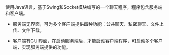 使用Java语言，基于Swing和Socket模块编写的一个聊天程序，程序包含服务端和客户端。

- 服务端无界面，可为多个客户端提供四种功能：公共聊天、私密聊天、文件上传、文件下载。

- 客户端有GUI界面，在启动服务端后，才能启动客户端程序，可启动多个客户端，实现服务端提供的功能。
